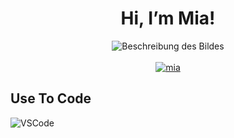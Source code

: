 <div align="center" >
   <h1>Hi, I’m Mia!</h1>
</div>
<div align="center" >
<img src="https://user-images.githubusercontent.com/130464314/232234472-6d144cc0-657c-4055-8fab-f4362eff71cf.png" alt="Beschreibung des Bildes">
<br>
   <br>
<a href="https://www.instagram.com/_mia0104/" target="_blank">
  <img src="https://img.shields.io/badge/Instagram-fe4164?style=for-the-badge&logo=instagram&logoColor=white" alt="mia" />
 </a> 
   </div>
   
## Use To Code

   ![VSCode](https://img.shields.io/badge/Visual_Studio-0078d7?style=for-the-badge&logo=visual%20studio&logoColor=white)



